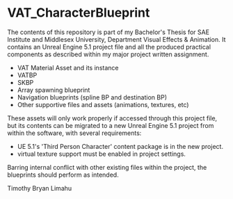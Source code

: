 # VAT_CharacterBlueprint
 

The contents of this repository is part of my Bachelor's Thesis for SAE Institute and Middlesex University, Department Visual Effects & Animation. 
It contains an Unreal Engine 5.1 project file and all the produced practical components as described within my major project written assignment. 

- VAT Material Asset and its instance
- VATBP
- SKBP
- Array spawning blueprint
- Navigation blueprints (spline BP and destination BP)
- Other supportive files and assets (animations, textures, etc)

These assets will only work properly if accessed through this project file, but its contents can be migrated to a new Unreal Engine 5.1 project from within the software, with several requirements:
- UE 5.1's 'Third Person Character' content package is in the new project.
- virtual texture support must be enabled in project settings.

Barring internal conflict with other existing files within the project, the blueprints should perform as intended.

Timothy Bryan Limahu
